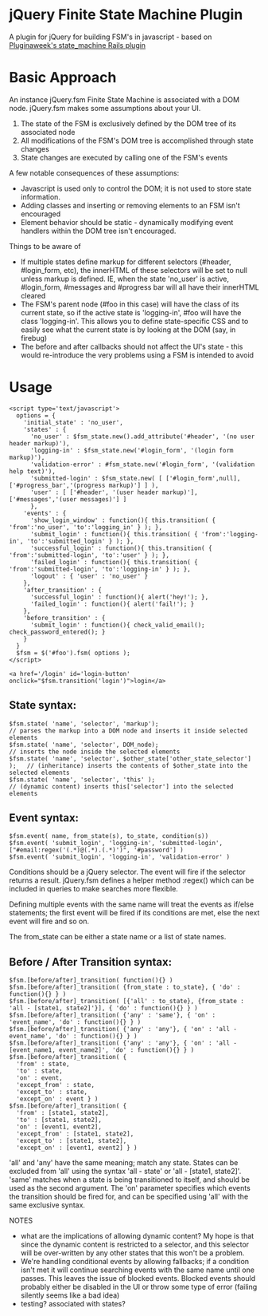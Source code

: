 jQuery Finite State Machine Plugin
=============

A plugin for jQuery for building FSM's in javascript - based on [Pluginaweek's state_machine Rails plugin](http://github.com/pluginaweek/state_machine)


Basic Approach
=============

An instance jQuery.fsm Finite State Machine is associated with a DOM node.  jQuery.fsm makes some assumptions about your UI.  

1) The state of the FSM is exclusively defined by the DOM tree of its associated node
2) All modifications of the FSM's DOM tree is accomplished through state changes
3) State changes are executed by calling one of the FSM's events

A few notable consequences of these assumptions:

* Javascript is used only to control the DOM; it is not used to store state information.
* Adding classes and  inserting or removing elements to an FSM isn't encouraged
* Element behavior should be static - dynamically modifying event handlers within the DOM tree isn't encouraged.


Things to be aware of

* If multiple states define markup for different selectors (#header, #login_form, etc), the innerHTML 
  of these selectors will be set to null unless markup is defined.  IE, when the state 'no_user' is
  active, #login_form, #messages and #progress bar will all have their innerHTML cleared
* The FSM's parent node (#foo in this case) will have the class of its current state, so if
  the active state is 'logging-in', #foo will have the class 'logging-in'.  This allows you to define
  state-specific CSS and to easily see what the current state is by looking at the DOM (say, in firebug)
* The before and after callbacks should not affect the UI's state - this would re-introduce the very
  problems using a FSM is intended to avoid


Usage
=============

    <script type='text/javascript'>
      options = {
        'initial_state' : 'no_user',
        'states' : {
          'no_user' : $fsm_state.new().add_attribute('#header', '(no user header markup)'),
          'logging-in' : $fsm_state.new('#login_form', '(login form markup)'),
          'validation-error' : #fsm_state.new('#login_form', '(validation help text)'),
          'submitted-login' : $fsm_state.new( [ ['#login_form',null], ['#progress_bar','(progress markup)'] ] ),
          'user' : [ ['#header', '(user header markup)'], ['#messages','(user messages)'] ]
          },
        'events' : {
          'show_login_window' : function(){ this.transition( { 'from':'no_user', 'to':'logging_in' } ); },
          'submit_login' : function(){ this.transition( { 'from':'logging-in', 'to':'submitted_login' } ); },
          'successful_login' : function(){ this.transition( { 'from':'submitted-login', 'to':'user' } ); },
          'failed_login' : function(){ this.transition( { 'from':'submitted-login', 'to':'logging-in' } ); },
          'logout' : { 'user' : 'no_user' }
        },
        'after_transition' : {
          'successful_login' : function(){ alert('hey!'); },
          'failed_login' : function(){ alert('fail!'); }
        },
        'before_transition' : {
          'submit_login' : function(){ check_valid_email(); check_password_entered(); }
        }
      }
      $fsm = $('#foo').fsm( options );
    </script>

    <a href='/login' id='login-button' onclick="$fsm.transition('login')">login</a>


State syntax:
------------

    $fsm.state( 'name', 'selector', 'markup');                                // parses the markup into a DOM node and inserts it inside selected elements
    $fsm.state( 'name', 'selector', DOM_node);                                // inserts the node inside the selected elements
    $fsm.state( 'name', 'selector', $other_state['other_state_selector'] );   // (inheritance) inserts the contents of $other_state into the selected elements 
    $fsm.state( 'name', 'selector', 'this' );                                   // (dynamic content) inserts this['selector'] into the selected elements


Event syntax:
------------

    $fsm.event( name, from_state(s), to_state, condition(s))
    $fsm.event( 'submit_login', 'logging-in', 'submitted-login', ["#email:regex('(.*)@(.*).(.*)')", '#password'] )
    $fsm.event( 'submit_login', 'logging-in', 'validation-error' )

Conditions should be a jQuery selector.  The event will fire if the selector returns a result.  jQuery.fsm defines
a helper method :regex() which can be included in queries to make searches more flexible.

Defining multiple events with the same name will treat the events as if/else statements; the first event will
be fired if its conditions are met, else the next event will fire and so on.

The from_state can be either a state name or a list of state names.


Before / After Transition syntax:
------------

    $fsm.[before/after]_transition( function(){} )
    $fsm.[before/after]_transition( {from_state : to_state}, { 'do' : function(){} } )
    $fsm.[before/after]_transition( [{'all' : to_state}, {from_state : 'all - [state1, state2]'}], { 'do' : function(){} } )
    $fsm.[before/after]_transition( {'any' : 'same'}, { 'on' : 'event_name', 'do' : function(){} } )
    $fsm.[before/after]_transition( {'any' : 'any'}, { 'on' : 'all - event_name', 'do' : function(){} } )
    $fsm.[before/after]_transition( {'any' : 'any'}, { 'on' : 'all - [event_name1, event_name2]', 'do' : function(){} } )
    $fsm.[before/after]_transition( { 
      'from' : state, 
      'to' : state, 
      'on' : event, 
      'except_from' : state, 
      'except_to' : state, 
      'except_on' : event } )
    $fsm.[before/after]_transition( { 
      'from' : [state1, state2], 
      'to' : [state1, state2], 
      'on' : [event1, event2], 
      'except_from' : [state1, state2], 
      'except_to' : [state1, state2], 
      'except_on' : [event1, event2] } )

'all' and 'any' have the same meaning; match any state.  States can be excluded from 'all' using the syntax
'all - state' or 'all - [state1, state2]'.  'same' matches when a state is being transitioned to itself, and
should be used as the second argument.  The 'on' parameter specifies which events the transition should be 
fired for, and can be specified using 'all' with the same exclusive syntax.


NOTES

* what are the implications of allowing dynamic content?  My hope is that since the dynamic content is
  restricted to a selector, and this selector will be over-written by any other states that this won't 
  be a problem. 
* We're handling conditional events by allowing fallbacks; if a condition isn't met it will continue 
  searching events with the same name until one passes.  This leaves the issue of blocked events. 
  Blocked events should probably either be disabled in the UI or throw some type of error (failing
  silently seems like a bad idea)
* testing?  associated with states?
